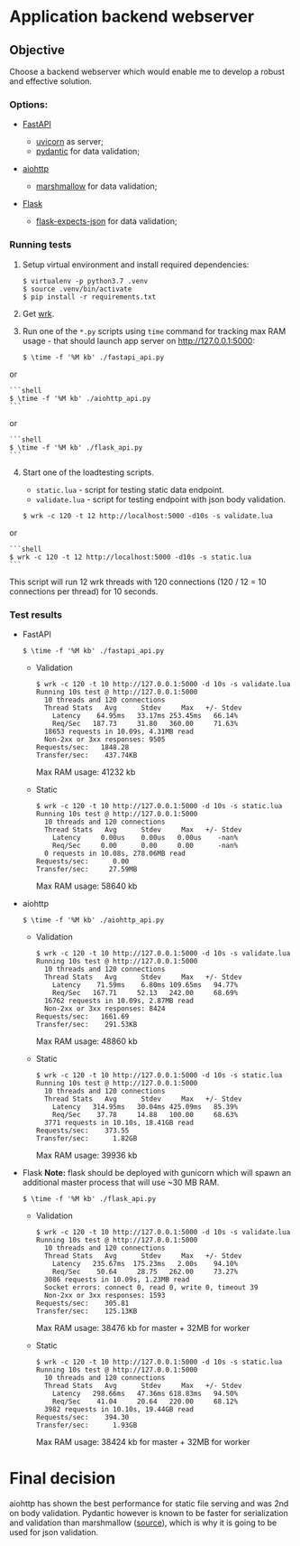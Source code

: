 # Application backend webserver

## Objective
Choose a backend webserver which would enable me to develop a robust and
effective solution.

### Options:
* [FastAPI](https://fastapi.tiangolo.com/)
  + [uvicorn](https://www.uvicorn.org/) as server;
  + [pydantic](https://pydantic-docs.helpmanual.io/) for data validation;

* [aiohttp](https://docs.aiohttp.org/en/stable/web.html)
  + [marshmallow](https://marshmallow.readthedocs.io/en/stable/)
    for data validation;

* [Flask](https://flask.palletsprojects.com/en/1.1.x/)
  + [flask-expects-json](https://github.com/fischerfredl/flask-expects-json)
    for data validation;

### Running tests

1. Setup virtual environment and install required dependencies:

    ```shell
    $ virtualenv -p python3.7 .venv
    $ source .venv/bin/activate
    $ pip install -r requirements.txt
    ```

2. Get [wrk](https://github.com/wg/wrk).
3. Run one of the `*.py` scripts using `time` command for tracking max RAM
  usage - that should launch app server on http://127.0.0.1:5000:

    ```shell
    $ \time -f '%M kb' ./fastapi_api.py
    ```
  or

    ```shell
    $ \time -f '%M kb' ./aiohttp_api.py
    ```
  or

    ```shell
    $ \time -f '%M kb' ./flask_api.py
    ```

4. Start one of the loadtesting scripts.
    * `static.lua` - script for testing static data endpoint.
    * `validate.lua` - script for testing endpoint with json body validation.

    ```shell
    $ wrk -c 120 -t 12 http://localhost:5000 -d10s -s validate.lua
    ```
  or

    ```shell
    $ wrk -c 120 -t 12 http://localhost:5000 -d10s -s static.lua
    ```
  This script will run 12 wrk threads with 120 connections
  (120 / 12 = 10 connections per thread) for 10 seconds.

### Test results

* FastAPI

    ```shell
    $ \time -f '%M kb' ./fastapi_api.py
    ```

    - Validation

        ```shell
        $ wrk -c 120 -t 10 http://127.0.0.1:5000 -d 10s -s validate.lua
        Running 10s test @ http://127.0.0.1:5000
          10 threads and 120 connections
          Thread Stats   Avg      Stdev     Max   +/- Stdev
            Latency    64.95ms   33.17ms 253.45ms   66.14%
            Req/Sec   187.73     31.80   360.00     71.63%
          18653 requests in 10.09s, 4.31MB read
          Non-2xx or 3xx responses: 9505
        Requests/sec:   1848.28
        Transfer/sec:    437.74KB
        ```
      Max RAM usage: 41232 kb

    - Static

        ```shell
        $ wrk -c 120 -t 10 http://127.0.0.1:5000 -d 10s -s static.lua
        Running 10s test @ http://127.0.0.1:5000
          10 threads and 120 connections
          Thread Stats   Avg      Stdev     Max   +/- Stdev
            Latency     0.00us    0.00us   0.00us    -nan%
            Req/Sec     0.00      0.00     0.00      -nan%
          0 requests in 10.08s, 278.06MB read
        Requests/sec:      0.00
        Transfer/sec:     27.59MB
        ```
      Max RAM usage: 58640 kb

* aiohttp

    ```shell
    $ \time -f '%M kb' ./aiohttp_api.py
    ```

    - Validation

        ```shell
        $ wrk -c 120 -t 10 http://127.0.0.1:5000 -d 10s -s validate.lua
        Running 10s test @ http://127.0.0.1:5000
          10 threads and 120 connections
          Thread Stats   Avg      Stdev     Max   +/- Stdev
            Latency    71.59ms    6.80ms 109.65ms   94.77%
            Req/Sec   167.71     52.13   242.00     68.69%
          16762 requests in 10.09s, 2.87MB read
          Non-2xx or 3xx responses: 8424
        Requests/sec:   1661.69
        Transfer/sec:    291.53KB
        ```
      Max RAM usage: 48860 kb

    - Static

        ```shell
        $ wrk -c 120 -t 10 http://127.0.0.1:5000 -d 10s -s static.lua
        Running 10s test @ http://127.0.0.1:5000
          10 threads and 120 connections
          Thread Stats   Avg      Stdev     Max   +/- Stdev
            Latency   314.95ms   30.04ms 425.09ms   85.39%
            Req/Sec    37.78     14.88   100.00     68.63%
          3771 requests in 10.10s, 18.41GB read
        Requests/sec:    373.55
        Transfer/sec:      1.82GB
        ```
      Max RAM usage: 39936 kb

* Flask
    **Note:** flask should be deployed with gunicorn which will spawn an additional
    master process that will use ~30 MB RAM.


    ```shell
    $ \time -f '%M kb' ./flask_api.py
    ```

    - Validation

        ```shell
        $ wrk -c 120 -t 10 http://127.0.0.1:5000 -d 10s -s validate.lua
        Running 10s test @ http://127.0.0.1:5000
          10 threads and 120 connections
          Thread Stats   Avg      Stdev     Max   +/- Stdev
            Latency   235.67ms  175.23ms   2.00s    94.10%
            Req/Sec    50.64     28.75   262.00     73.27%
          3086 requests in 10.09s, 1.23MB read
          Socket errors: connect 0, read 0, write 0, timeout 39
          Non-2xx or 3xx responses: 1593
        Requests/sec:    305.81
        Transfer/sec:    125.13KB
        ```
      Max RAM usage: 38476 kb for master + 32MB for worker

    - Static

        ```shell
        $ wrk -c 120 -t 10 http://127.0.0.1:5000 -d 10s -s static.lua
        Running 10s test @ http://127.0.0.1:5000
          10 threads and 120 connections
          Thread Stats   Avg      Stdev     Max   +/- Stdev
            Latency   298.66ms   47.36ms 618.83ms   94.50%
            Req/Sec    41.04     20.64   220.00     68.12%
          3982 requests in 10.10s, 19.44GB read
        Requests/sec:    394.30
        Transfer/sec:      1.93GB
        ```
      Max RAM usage: 38424 kb for master + 32MB for worker

# Final decision
aiohttp has shown the best performance for static file serving and was 2nd on body
validation. Pydantic however is known to be faster for serialization and validation than
marshmallow ([source](https://pydantic-docs.helpmanual.io/benchmarks/)),
which is why it is going to be used for json validation.
